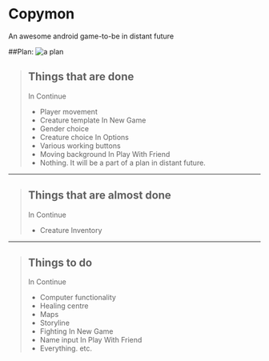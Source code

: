 # Copymon
An awesome android game-to-be in distant future



##Plan:
![a plan](http://s18.postimg.org/vobzp1wa1/copyyy_New_Page.png)



> Things that are done
> --------------------  
> In Continue
> * Player movement
> * Creature template
> In New Game
> * Gender choice
> * Creature choice
> In Options
> * Various working buttons
> * Moving background
> In Play With Friend
> * Nothing. It will be a part of a plan in distant future.
 
 ----------
 
> Things that are almost done
> --------------------  
> In Continue
> * Creature Inventory
 
 ----------

> Things to do
> --------------------  
> In Continue
> * Computer functionality
> * Healing centre
> * Maps
> * Storyline
> * Fighting
> In New Game
> * Name input
> In Play With Friend
> * Everything.
> etc.
